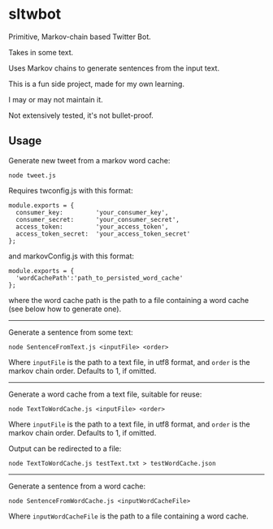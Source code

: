 # sltwbot

Primitive, Markov-chain based Twitter Bot.

Takes in some text.

Uses Markov chains to generate sentences from the input text.

This is a fun side project, made for my own learning.  

I may or may not maintain it.

Not extensively tested, it's not bullet-proof.

## Usage

Generate new tweet from a markov word cache:

```
node tweet.js
```

Requires twconfig.js with this format:

```
module.exports = {
  consumer_key:         'your_consumer_key',
  consumer_secret:      'your_consumer_secret',
  access_token:         'your_access_token',
  access_token_secret:  'your_access_token_secret'
};
```

and markovConfig.js with this format:

```
module.exports = {
  'wordCachePath':'path_to_persisted_word_cache'
};
```
where the word cache path is the path to a file containing a word cache (see below how to generate one).

------

Generate a sentence from some text:

```
node SentenceFromText.js <inputFile> <order>
```
Where `inputFile` is the path to a text file, in utf8 format,
and `order` is the markov chain order.  Defaults to 1, if omitted.

------

Generate a word cache from a text file, suitable for reuse:

```
node TextToWordCache.js <inputFile> <order>
```

Where `inputFile` is the path to a text file, in utf8 format,
and `order` is the markov chain order.  Defaults to 1, if omitted.

Output can be redirected to a file:
```
node TextToWordCache.js testText.txt > testWordCache.json
```
------

Generate a sentence from a word cache:
```
node SentenceFromWordCache.js <inputWordCacheFile>
```
Where `inputWordCacheFile` is the path to a file containing a word cache.
